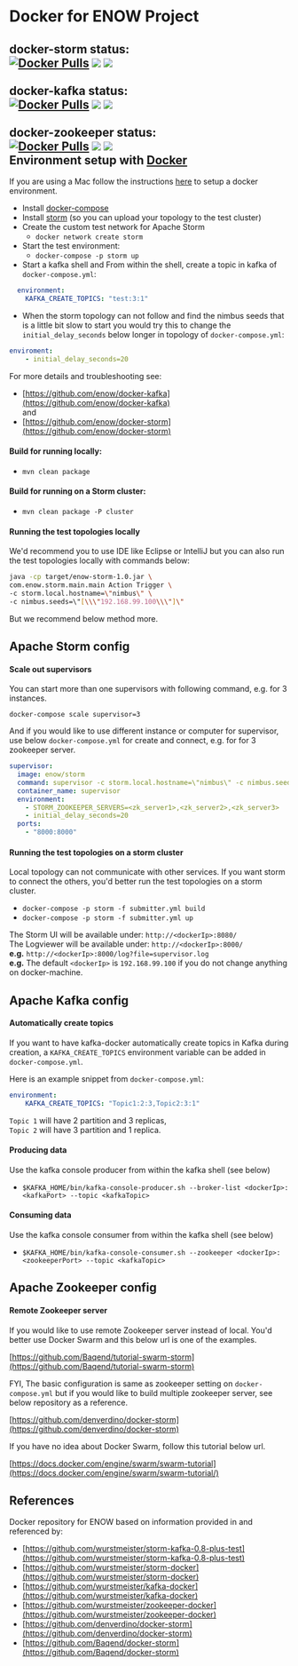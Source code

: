 Docker for ENOW Project
===========
docker-storm status:<br>
[![Docker Pulls](https://img.shields.io/docker/pulls/enow/storm.svg)](https://hub.docker.com/r/enow/storm/)
[![](https://images.microbadger.com/badges/image/enow/storm.svg)](https://hub.docker.com/r/enow/storm/) [![](https://images.microbadger.com/badges/version/enow/storm.svg)](https://hub.docker.com/r/enow/storm/)<br><br>
docker-kafka status:<br>
[![Docker Pulls](https://img.shields.io/docker/pulls/enow/kafka.svg)](https://hub.docker.com/r/enow/kafka/)
[![](https://images.microbadger.com/badges/image/enow/kafka.svg)](https://hub.docker.com/r/enow/kafka/)
[![](https://images.microbadger.com/badges/version/enow/kafka.svg)](https://hub.docker.com/r/enow/kafka/)<br><br>
docker-zookeeper status:<br>
[![Docker Pulls](https://img.shields.io/docker/pulls/enow/zookeeper.svg)](https://hub.docker.com/r/enow/zookeeper/)
[![](https://images.microbadger.com/badges/image/enow/zookeeper.svg)](https://hub.docker.com/r/enow/zookeeper/)
[![](https://images.microbadger.com/badges/version/enow/zookeeper.svg)](https://hub.docker.com/r/enow/zookeeper/)<br>
Environment setup with [Docker](https://www.docker.io/)
-------------------------------

If you are using a Mac follow the instructions [here](https://docs.docker.com/installation/mac/) to setup a docker environment.

- Install [docker-compose](http://docs.docker.com/compose/install/)
- Install [storm](https://storm.incubator.apache.org/downloads.html) (so you can upload your topology to the test cluster)
- Create the custom test network for Apache Storm
    - `docker network create storm`
- Start the test environment:
    - `docker-compose -p storm up`
- Start a kafka shell and From within the shell, create a topic in kafka of `docker-compose.yml`:
```yaml
  environment:
    KAFKA_CREATE_TOPICS: "test:3:1"
```

- When the storm topology can not follow and find the nimbus seeds that is a little bit slow to start you would try this to change the `initial_delay_seconds` below longer in topology of `docker-compose.yml`:
```yaml
enviroment:
    - initial_delay_seconds=20
```

For more details and troubleshooting see:
- [https://github.com/enow/docker-kafka](https://github.com/enow/docker-kafka) </br>
and </br>
- [https://github.com/enow/docker-storm](https://github.com/enow/docker-storm)

#### Build for running locally:

- `mvn clean package`

#### Build for running on a Storm cluster:

- `mvn clean package -P cluster`

#### Running the test topologies locally

We'd recommend you to use IDE like Eclipse or IntelliJ but you can also run the test topologies locally with commands below:

```bash
java -cp target/enow-storm-1.0.jar \
com.enow.storm.main.main Action Trigger \
-c storm.local.hostname=\"nimbus\" \
-c nimbus.seeds=\"[\\\"192.168.99.100\\\"]\"
```

But we recommend below method more.

Apache Storm config
-------------------
#### Scale out supervisors

You can start more than one supervisors with following command, e.g. for 3 instances.

```
docker-compose scale supervisor=3
```

And if you would like to use different instance or computer for supervisor, use below `docker-compose.yml` for create and connect, e.g. for for 3 zookeeper server.

```yaml
supervisor:
  image: enow/storm
  command: supervisor -c storm.local.hostname=\"nimbus\" -c nimbus.seeds=\"[\\\"<nimbus_host>\\\"]\" -c supervisor.slots.ports=\"[6700,6701,6702,6703]\"
  container_name: supervisor
  environment:
    - STORM_ZOOKEEPER_SERVERS=<zk_server1>,<zk_server2>,<zk_server3>
    - initial_delay_seconds=20
  ports:
    - "8000:8000"
```

#### Running the test topologies on a storm cluster

Local topology can not communicate with other services. If you want storm to connect the others, you'd better run the test topologies on a storm cluster.

- `docker-compose -p storm -f submitter.yml build`
- `docker-compose -p storm -f submitter.yml up`</br>

The Storm UI will be available under: `http://<dockerIp>:8080/`
<br>
The Logviewer will be available under: `http://<dockerIp>:8000/` <br>
__e.g.__ `http://<dockerIp>:8000/log?file=supervisor.log`<br>
__e.g.__ The default `<dockerIp>` is `192.168.99.100` if you do not change anything on docker-machine.

Apache Kafka config
-------------------
#### Automatically create topics

If you want to have kafka-docker automatically create topics in Kafka during
creation, a `KAFKA_CREATE_TOPICS` environment variable can be
added in `docker-compose.yml`.

Here is an example snippet from `docker-compose.yml`:
```yaml
environment:
    KAFKA_CREATE_TOPICS: "Topic1:2:3,Topic2:3:1"
```
`Topic 1` will have 2 partition and 3 replicas, <br>
`Topic 2` will have 3 partition and 1 replica.

#### Producing data

Use the kafka console producer from within the kafka shell (see below)

- `$KAFKA_HOME/bin/kafka-console-producer.sh --broker-list <dockerIp>:<kafkaPort> --topic <kafkaTopic>`

#### Consuming data

Use the kafka console consumer from within the kafka shell (see below)

- `$KAFKA_HOME/bin/kafka-console-consumer.sh --zookeeper <dockerIp>:<zookeeperPort> --topic <kafkaTopic>`

Apache Zookeeper config
-----------------------
#### Remote Zookeeper server

If you would like to use remote Zookeeper server instead of local.
You'd better use Docker Swarm and this below url is one of the examples.

[https://github.com/Baqend/tutorial-swarm-storm](https://github.com/Baqend/tutorial-swarm-storm)

FYI, The basic configuration is same as zookeeper setting on `docker-compose.yml` but if you would like to build multiple zookeeper server, see below repository as a reference.

[https://github.com/denverdino/docker-storm](https://github.com/denverdino/docker-storm)

If you have no idea about Docker Swarm, follow this tutorial below url.

[https://docs.docker.com/engine/swarm/swarm-tutorial](https://docs.docker.com/engine/swarm/swarm-tutorial/)

References
----------

Docker repository for ENOW based on information provided in and referenced by:

- [https://github.com/wurstmeister/storm-kafka-0.8-plus-test](https://github.com/wurstmeister/storm-kafka-0.8-plus-test)
- [https://github.com/wurstmeister/storm-docker](https://github.com/wurstmeister/storm-docker)
- [https://github.com/wurstmeister/kafka-docker](https://github.com/wurstmeister/kafka-docker)
- [https://github.com/wurstmeister/zookeeper-docker](https://github.com/wurstmeister/zookeeper-docker)
- [https://github.com/denverdino/docker-storm](https://github.com/denverdino/docker-storm)
- [https://github.com/Baqend/docker-storm](https://github.com/Baqend/docker-storm)
